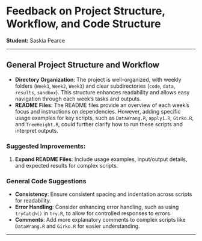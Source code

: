 
# Feedback on Project Structure, Workflow, and Code Structure

**Student:** Saskia Pearce

---

## General Project Structure and Workflow

- **Directory Organization**: The project is well-organized, with weekly folders (`Week1`, `Week2`, `Week3`) and clear subdirectories (`code`, `data`, `results`, `sandbox`). This structure enhances readability and allows easy navigation through each week’s tasks and outputs.
- **README Files**: The README files provide an overview of each week’s focus and instructions on dependencies. However, adding specific usage examples for key scripts, such as `DataWrang.R`, `apply1.R`, `Girko.R`, and `TreeHeight.R`, could further clarify how to run these scripts and interpret outputs.

### Suggested Improvements:
1. **Expand README Files**: Include usage examples, input/output details, and expected results for complex scripts.


### General Code Suggestions

- **Consistency**: Ensure consistent spacing and indentation across scripts for readability.
- **Error Handling**: Consider enhancing error handling, such as using `tryCatch()` in `try.R`, to allow for controlled responses to errors.
- **Comments**: Add more explanatory comments to complex scripts like `DataWrang.R` and `Girko.R` for easier understanding.

---
